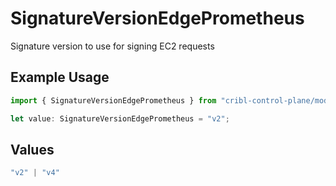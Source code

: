 # SignatureVersionEdgePrometheus

Signature version to use for signing EC2 requests

## Example Usage

```typescript
import { SignatureVersionEdgePrometheus } from "cribl-control-plane/models/operations";

let value: SignatureVersionEdgePrometheus = "v2";
```

## Values

```typescript
"v2" | "v4"
```